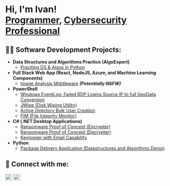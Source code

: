 <h1>Hi, I'm Ivan! <br/><a href="https://github.com/ivanpitt">Programmer</a>, <a href="https://www.linkedin.com/in/joshmadakor/">Cybersecurity Professional</a></h1>

<h2>👨‍💻 Software Development Projects:</h2>

- <b>Data Structures and Algorithms Practice (AlgoExpert)</b>
  - [Praciting DS & Algos in Python](https://github.com/IvanPitt/Algorithm-Practises)
- <b>Full Stack Web App (React, NodeJS, Azure, and Machine Learning Components)</b>
  - [Image Analysis Middleware](https://github.com/IvanPitt/Image-Analysis-Middleware-) <b><i>(Potentially NSFW)</b></i>
- <b>PowerShell</b>
  - [Windows EventLog: Failed RDP Logins Source IP to full GeoData Conversion](https://github.com/IvanPitt/Windows-EventLog-Sentinel-Lab-)
  - [JWipe (Disk Wiping Utility)](https://github.com/IvanPitt/JWipe-)
  - [Active Directory Bulk User Creation](https://github.com/IvanPitt/Active-Directory-Bulk-User-Creation-)
  - [FIM (File Integrity Monitor)](https://github.com/IvanPitt/FIM-File-Integrity-Monitor)
- <b>C# (.NET Desktop Applications)</b>
  - [Ransomware Proof of Concept (Encrypter)](https://github.com/IvanPitt/Encryptor-Proof-of-Concept)
  - [Ransomware Proof of Concept (Decrypter)](https://github.com/joshmadakor1/DecrypterPOC)
  - [Keylogger with Email Capability](https://github.com/joshmadakor1/Key-Logger-With-Email)
- <b>Python</b>
  - [Package Delivery Application (Datastructures and Algorithms Demo)](https://github.com/joshmadakor1/Package-Delivery-Pathfinding-Algorithm)

<h2> 🤳 Connect with me:</h2>

[<img align="left" alt="IvanAusten | LinkedIn" width="22px" src="https://cdn.jsdelivr.net/npm/simple-icons@v3/icons/linkedin.svg" />][linkedin]
[<img align="left" alt="IvanAusten | Instagram" width="22px" src="https://cdn.jsdelivr.net/npm/simple-icons@v3/icons/instagram.svg" />][instagram]

[instagram]: https://www.instagram.com/1high_van?igsh=cWw3bjJneG1mNHRs&utm_source=qr
[linkedin]: https://linkedin.com/

<!--

